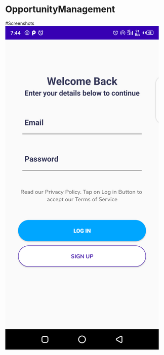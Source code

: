 # OpportunityManagement
#Screenshots
![alt text](https://github.com/Oyopiz/OpportunityManagement/blob/master/Screenshot_20210830-074431.png)
